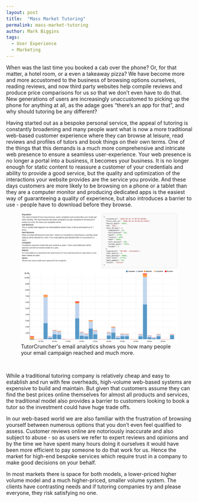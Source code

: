 ```yaml
---
layout: post
title:  "Mass Market Tutoring"
permalink: mass-market-tutoring
author: Mark Biggins
tags:
  - User Experience
  - Marketing
---
```

When was the last time you booked a cab over the phone? Or, for that matter, a hotel room, or a even a takeaway pizza? 
We have become more and more accustomed to the business of browsing options ourselves, reading reviews, and now third 
party websites help compile reviews and produce price comparisons for us so that we don’t even have to do that. 
New generations of users are increasingly unaccustomed to picking up the phone for anything at all, 
as the adage goes “there’s an app for that”, and why should tutoring be any different?

Having started out as a bespoke personal service, the appeal of tutoring is constantly broadening and many people want 
what is now a more traditional web-based customer experience where they can browse at leisure, read reviews and profiles 
of tutors and book things on their own terms. One of the things that this demands is a much more comprehensive and 
intricate web presence to ensure a seamless user-experience. Your web presence is no longer a portal into a business, 
it becomes your business. It is no longer enough for static content to reassure a customer of your credentials and ability 
to provide a good service, but the quality and optimization of the interactions your website provides are the service you 
provide. And these days customers are more likely to be browsing on a phone or a tablet than they are a computer monitor 
and producing dedicated apps is the easiest way of guaranteeing a quality of experience, but also introduces a barrier to 
use - people have to download before they browse.

<figure class="img-holder full-width">
  <img src="/img/blogs/email-analytics.png" alt-text="TutorCruncher's Email Analytics"/>
  <figcaption>TutorCruncher's email analytics shows you how many people your email campaign reached and much more.</figcaption>
</figure><br>

While a traditional tutoring company is relatively cheap and easy to establish and run with few overheads, high-volume 
web-based systems are expensive to build and maintain. But given that customers assume they can find the best prices online 
themselves for almost all products and services, the traditional model also provides a barrier to customers looking to book 
a tutor so the investment could have huge trade offs.

In our web-based world we are also familiar with the frustration of browsing yourself between numerous options that you don’t 
even feel qualified to assess. Customer reviews online are notoriously inaccurate and also subject to abuse - so as users we 
refer to expert reviews and opinions and by the time we have spent many hours doing it ourselves it would have been more efficient 
to pay someone to do that work for us. Hence the market for high-end bespoke services which require trust in a company to make good decisions on your behalf.

In most markets there is space for both models, a lower-priced higher volume model and a much higher-priced, smaller volume 
system. The clients have contrasting needs and if tutoring companies try and please everyone, they risk satisfying no one.
